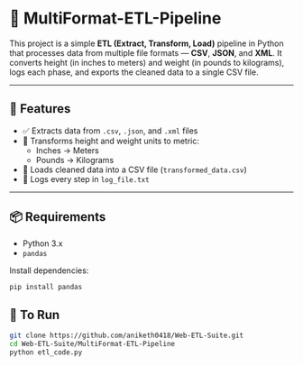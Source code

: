 # 🔄 MultiFormat-ETL-Pipeline

This project is a simple **ETL (Extract, Transform, Load)** pipeline in Python that processes data from multiple file formats — **CSV**, **JSON**, and **XML**. It converts height (in inches to meters) and weight (in pounds to kilograms), logs each phase, and exports the cleaned data to a single CSV file.

---

## 📌 Features

- ✅ Extracts data from `.csv`, `.json`, and `.xml` files
- 🧪 Transforms height and weight units to metric:
  - Inches → Meters
  - Pounds → Kilograms
- 💾 Loads cleaned data into a CSV file (`transformed_data.csv`)
- 📝 Logs every step in `log_file.txt`

---

## 📦 Requirements

- Python 3.x
- `pandas`

Install dependencies:

```bash
pip install pandas
```

## 🚀 To Run

```bash
git clone https://github.com/aniketh0418/Web-ETL-Suite.git
cd Web-ETL-Suite/MultiFormat-ETL-Pipeline
python etl_code.py
```
